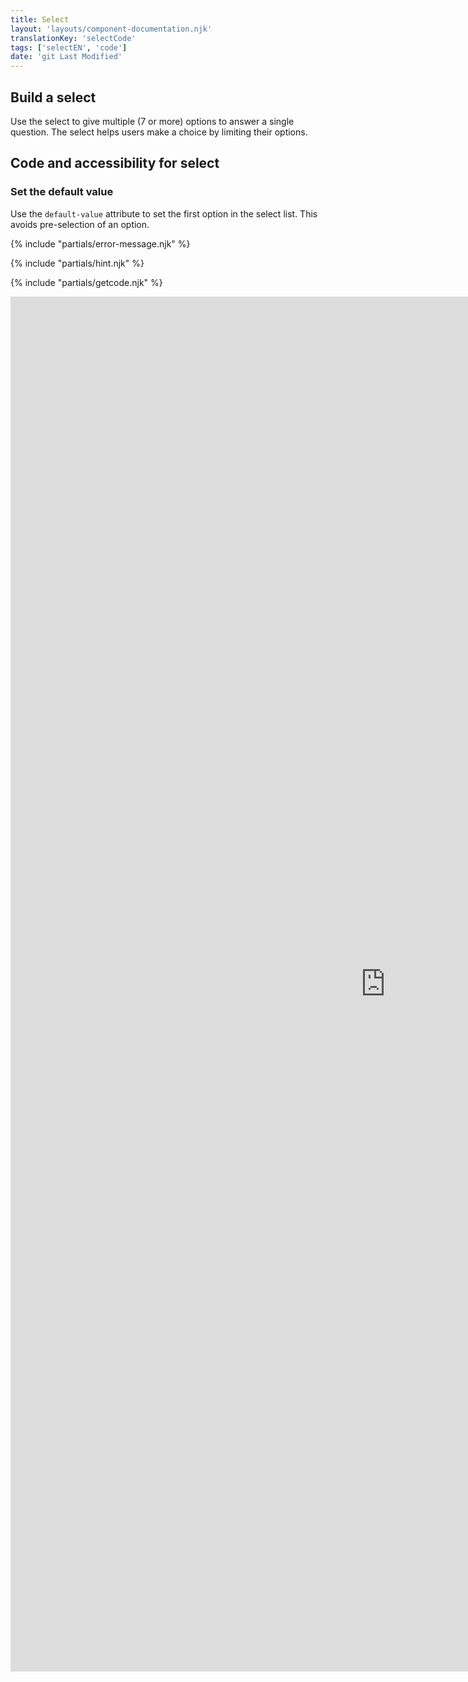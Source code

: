 ```yaml
---
title: Select
layout: 'layouts/component-documentation.njk'
translationKey: 'selectCode'
tags: ['selectEN', 'code']
date: 'git Last Modified'
---
```


## Build a select

Use the select to give multiple (7 or more) options to answer a single question. The select helps users make a choice by limiting their options.

## Code and accessibility for select

### Set the default value

Use the `default-value` attribute to set the first option in the select list. This avoids pre-selection of an option.

{% include "partials/error-message.njk" %}

{% include "partials/hint.njk" %}

{% include "partials/getcode.njk" %}

<iframe
  title="Overview of gcds-select properties and events."
  src="https://cds-snc.github.io/gcds-components/iframe.html?viewMode=docs&demo=true&singleStory=true&id=components-select--events-properties"
  width="1200"
  height="2200"
  style="display: block; margin: 0 auto;"
  frameBorder="0"
  allow="clipboard-write"
></iframe>
